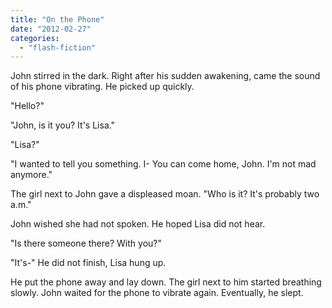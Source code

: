 ```yaml
---
title: "On the Phone"
date: "2012-02-27"
categories: 
  - "flash-fiction"
---
```


John stirred in the dark. Right after his sudden awakening, came the sound of his phone vibrating. He picked up quickly.

"Hello?"

"John, is it you? It's Lisa."

"Lisa?"

"I wanted to tell you something. I- You can come home, John. I'm not mad anymore."

The girl next to John gave a displeased moan. "Who is it? It's probably two a.m."

John wished she had not spoken. He hoped Lisa did not hear.

"Is there someone there? With you?"

"It's-" He did not finish, Lisa hung up.

He put the phone away and lay down. The girl next to him started breathing slowly. John waited for the phone to vibrate again. Eventually, he slept.
